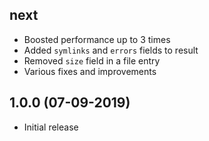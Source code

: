 ## next

- Boosted performance up to 3 times
- Added `symlinks` and `errors` fields to result
- Removed `size` field in a file entry
- Various fixes and improvements

## 1.0.0 (07-09-2019)

- Initial release
